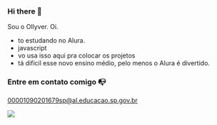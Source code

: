 ### Hi there 👋

Sou o Ollyver. Oi.
- to estudando no Alura.
- javascript
- vo usa isso aqui pra colocar os projetos
- tá difícil esse novo ensino médio, pelo menos o Alura é divertido.

### Entre em contato comigo 📭

00001090201679sp@al.educacao.sp.gov.br

![](https://media1.tenor.com/m/dFsURp-wUdgAAAAC/sans-dance.gif)
